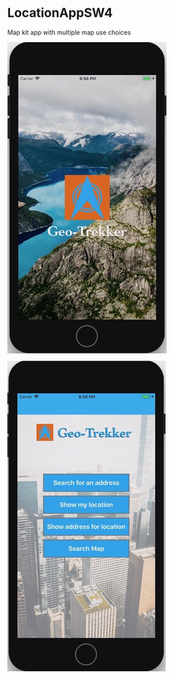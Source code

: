 # LocationAppSW4
Map kit app with multiple map use choices

![](GeoTrekkerLaunch.jpg)


![](GeoTrekkerHome.jpg)
